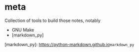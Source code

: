 # meta

Collection of tools to build those notes, notably

* GNU Make
* [markdown_py]

[markdown_py]: <https://python-markdown.github.io>`markdown_py`
